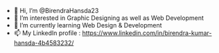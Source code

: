 - 👋 Hi, I’m @BirendraHansda23
- 👀 I’m interested in Graphic Designing as well as Web Development
- 🌱 I’m currently learning Web Design & Development
- 📫 My LinkedIn profile : https://www.linkedin.com/in/birendra-kumar-hansda-4b4583232/

<!---
BirendraHansda23/BirendraHansda23 is a ✨ special ✨ repository because its `README.md` (this file) appears on your GitHub profile.
You can click the Preview link to take a look at your changes.
--->
